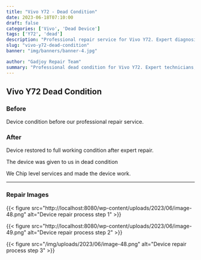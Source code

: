 ```yaml
---
title: "Vivo Y72 - Dead Condition"
date: 2023-06-18T07:10:00
draft: false
categories: ['Vivo', 'Dead Device']
tags: ['Y72', 'dead']
description: "Professional repair service for Vivo Y72. Expert diagnosis and quality repairs in Bangalore."
slug: "vivo-y72-dead-condition"
banner: "img/banners/banner-4.jpg"

author: "Gadjoy Repair Team"
summary: "Professional dead condition for Vivo Y72. Expert technicians, quality parts, warranty included."
---
```


## Vivo Y72 Dead Condition

### Before

Device condition before our professional repair service.

### After

Device restored to full working condition after expert repair.

The device was given to us in dead condition

We Chip level services and made the device work.

---

### Repair Images

{{< figure src="http://localhost:8080/wp-content/uploads/2023/06/image-48.png" alt="Device repair process step 1" >}}

{{< figure src="http://localhost:8080/wp-content/uploads/2023/06/image-49.png" alt="Device repair process step 2" >}}

{{< figure src="/img/uploads/2023/06/image-48.png" alt="Device repair process step 3" >}}

